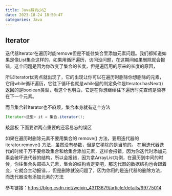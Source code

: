```yaml
---
title: Java踩坑小记
date: 2023-10-24 18:50:47
categories: Java
---
```


## Iterator

迭代器Iterator在遍历时能remove但是不能往集合里添加元素问题。我们都知道如果是像List集合这样的，如果用循环遍历，访问没问题，在这期间如果删除就会报错，这个问题是因为你改变了集合的长度，但是遍历用的原来的长度的原因，

所以Iterator优秀点就出现了，它的出现让你可以在遍历时删除你想删除的元素，它用while循环遍历，它往下循环也就是while里的判定条件是Iterator.hasNext() 返回的是boolean类型，看这个也明白，它是在你想继续往下遍历时先查询是否存在下一个元素。

而且集合转Iterator也不麻烦，集合本身就有这个方法

```Java
Iterator<泛型> it = 集合.iterator();
```

敲黑板 下面要讲两点重要的还容易忘的误区

如果在遍历时删除元素不要用集合的 remove() 方法，要用迭代器的 iterator.remove() 方法，虽然没有参数，但是它移除的是当前的。 在用迭代器迭代的时候千万不要修改集合和给集合添加元素，这样会报错，因为你迭代时添加元素会破坏迭代器的结构，所以会报错，因为拿ArrayList为例，在遍历到中间的时候，你往集合头部插入元素，集合的结构肯定变吧，那迭代器的数据结构也会跟着变，它就会主动报错，，但是删除就没问题了，因为你用的是迭代器的删除方法，而迭代器没有添加元素的方法

参考链接：https://blog.csdn.net/weixin_43113679/article/details/99775014


